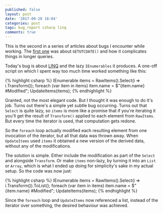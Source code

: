 ```yaml
---
published: false
layout: post
date: '2017-09-20 18:04'
categories: post
tags: bug_report csharp linq
comments: true
---
```

This is the second in a series of articles about bugs I encounter while working. The [first one](http://horia141.com/bug-report-1.html) was about `GETUTCDATE()` and how it complicates things in longer queries.

Today's bug is about [LINQ](https://docs.microsoft.com/en-us/dotnet/csharp/programming-guide/concepts/linq/getting-started-with-linq) and the lazy `IEnumerables` it produces. A one-off script on which I spent way too much time worked something like this:

{% highlight csharp %}
IEnumerable<Item> items = RawItems().Select(i => i.Transform());
foreach (var item in items)
    item.name = $"{item.name} #Modified";
UpdateItems(items);
{% endhighlight %}
  
Granted, not the most elegant code. But I thought it was enough to do it's job. Turns out there's a simple yet subtle bug occurring. Turns out that `Select` is quite lazy, so `items` is more like a promise that if you're iterating it you'll get the result of `Transform()` applied to each element from `RawItems`. But every time the iterator is used, that computation gets redone.

So the `foreach` loop actually modified each resulting element from one invocation of the iterator, but all that data was thrown away. When `UpdateItems` used `items` it obtained a new version of the derived data, without any of the modifications.

The solution is simple. Either include the modification as part of the `Select` and alongside `Transform`. Or make `items` non-lazy, by turning it into an `List` or `Array`, which is what I ended up doing for simplicity's sake in my actual setup. So the code was now just:

{% highlight csharp %}
IEnumerable<Item> items = RawItems().Select(i => i.Transform()).ToList();
foreach (var item in items)
    item.name = $"{item.name} #Modified";
UpdateItems(items);
{% endhighlight %}
  
Since the `foreach` loop and `UpdateItems` now referenced a list, instead of the iterator over something, the desired behaviour was achieved.
